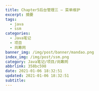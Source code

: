 ```yaml
---
title: Chapter5后台管理三 — 菜单维护
excerpt: 摘要
tags:
  - java
  - ssm
categories:
  - Java笔记
  - 项目
  - 尚筹网
banner_img: /img/post/banner/mandao.png
index_img: /img/post/ssm.png
category: Java笔记/项目/尚筹网
abbrlink: 358bc598
date: 2021-01-06 18:32:51
updated: 2021-01-06 18:32:51
subtitle:
---
```

